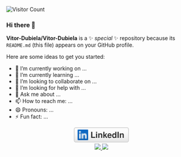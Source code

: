 ![Visitor Count](https://profile-counter.glitch.me/Vitor-Dubiela/count.svg)
### Hi there 👋

**Vitor-Dubiela/Vitor-Dubiela** is a ✨ _special_ ✨ repository because its `README.md` (this file) appears on your GitHub profile.

Here are some ideas to get you started:

- 🔭 I’m currently working on ...
- 🌱 I’m currently learning ...
- 👯 I’m looking to collaborate on ...
- 🤔 I’m looking for help with ...
- 💬 Ask me about ...
- 📫 How to reach me: ...
- 😄 Pronouns: ...
- ⚡ Fun fact: ...

<div align="center">
  <a href="https://www.linkedin.com/in/vitor-hugo-santos-dubiela-7b04b2190/"><img src="imgs/linkedin.svg" alt="LinkedIn"></a>
</div>

<div align="center">
  <a href="https://github.com/JVmano">
  <img height="180em" src="https://github-readme-stats.vercel.app/api?username=Vitor-Dubiela&show_icons=true&theme=dracula&include_all_commits=true&count_private=true"/>
  <img height="180em" src="https://github-readme-stats.vercel.app/api/top-langs/?username=Vitor-Dubiela&layout=compact&langs_count=7&theme=dracula"/>
</div>
